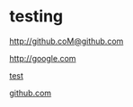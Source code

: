 # testing


http://github.coM@github.com

http://google.com


[test](http://google.com)


[github.com](http://github.com@github.com)


